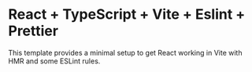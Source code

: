 # React + TypeScript + Vite + Eslint + Prettier

This template provides a minimal setup to get React working in Vite with HMR and some ESLint rules.


